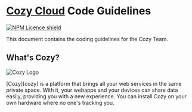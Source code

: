 # [Cozy Cloud][website] Code Guidelines

[![NPM Licence shield](https://img.shields.io/npm/l/cozy-guidelines.svg)](https://github.com/cozy/cozy-guidelines/blob/v3/LICENSE)

This document contains the coding guidelines for the Cozy Team.


## What's Cozy?

![Cozy Logo][logo]

[Cozy][cozy] is a platform that brings all your web services in the same private space.  With it, your webapps and your devices can share data easily, providing you with a new experience. You can install Cozy on your own hardware where no one's tracking you.

[website]: https://cozy.io "Cozy Cloud"
[logo]: https://cdn.rawgit.com/cozy/cozy-guidelines/master/templates/cozy_logo_small.svg "Cozy logo"
